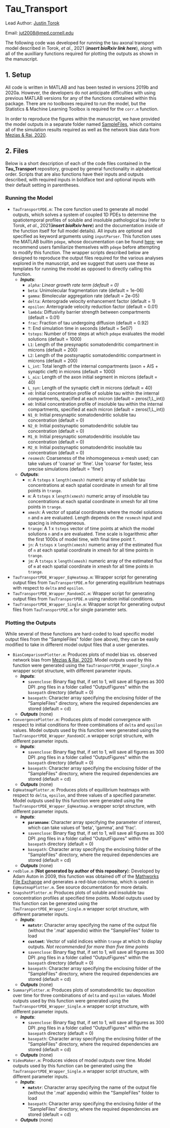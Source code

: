 # Tau_Transport
Lead Author: [Justin Torok](http://github.com/justin-torok)

Email: jut2008@med.cornell.edu

The following code was developed for running the tau axonal transport model described in Torok, *et al.*, 2021 (***insert bioRxiv link here***), along with all of the auxilliary functions required for plotting the outputs as shown in the manuscript.

## 1. Setup
All code is written in MATLAB and has been tested in versions 2019b and 2020a. However, the developers do not anticipate difficulties with using previous MATLAB versions for any of the functions contained within this package. There are no toolboxes required to run the model, but the Statistics & Machine Learning Toolbox is required for the `corr.m` function.

In order to reproduce the figures within the manuscript, we have provided the model outputs in a separate folder named [SampleFiles](https://drive.google.com/file/d/1ZYeZ99V5h8n2cUvYBUiF2TOeKVAtHc65/view?usp=sharing), which contains all of the simulation results required as well as the network bias data from [Mezias & Raj, 2020](https://www.biorxiv.org/content/10.1101/2020.11.06.371625v1).

## 2. Files
Below is a short description of each of the code files contained in the **Tau_Transport** repository, grouped by general functionality in alphabetical order. Scripts that are also functions have their inputs and outputs described, with required inputs in boldface text and optional inputs with their default setting in parentheses.

### Running the Model
- `TauTransportPDE.m`: The core function used to generate all model outputs, which solves a system of coupled 1D PDEs to determine the spatiotemporal profiles of soluble and insoluble pathological tau (refer to Torok, *et al.*, 2021(***insert bioRxiv here***) and the documentation inside of the function itself for full model details). All inputs are optional and specified as keyword arguments using `inputParser`. This function uses the MATLAB builtin `pdepe`, whose documentation can be found [here](https://www.mathworks.com/help/matlab/ref/pdepe.html); we recommend users familiarize themselves with `pdepe` before attempting to modify this function. The wrapper scripts described below are designed to reproduce the output files required for the various analyses explored in the manuscript, and we suggest that users use these as templates for running the model as opposed to directly calling this function. 
    - ***Inputs***:
        - *`alpha`: Linear growth rate term (default = 0)*
        - `beta`: Unimolecular fragmentation rate (default = 1e-06)
        - `gamma`: Bimolecular aggregation rate (default = 2e-05)
        - `delta`: Anterograde velocity enhancement factor (default = 1)
        - `epsilon`: Anterograde velocity reduction factor (default = 0.01)
        - `lambda`: Diffusivity barrier strength between compartments (default = 0.01)
        - `frac`: Fraction of tau undergoing diffusion (default = 0.92)
        - `T`: End simulation time in seconds (default = 5e07)
        - `tsteps`: Number of time steps at which `pdepe` evaluates the model solutions (default = 1000)
        - `L1`: Length of the presynaptic somatodendritic compartment in microns (default = 200)
        - `L2`: Length of the postsynaptic somatodendritic compartment in microns (default = 200)
        - `L_int`: Total length of the internal compartments (axon + AIS + synaptic cleft) in microns (default = 1000)
        - `L_ais`: Length of the axon initial segment in microns (default = 40)
        - `L_syn`: Length of the synaptic cleft in microns (default = 40)
        - `n0`: Initial concentration profile of soluble tau within the internal compartments, specified at each micron (default = zeros(1,L_int))
        - `m0`: Initial concentration profile of insoluble tau within the internal compartments, specified at each micron (default = zeros(1,L_int))
        - `N1_0`: Initial presynaptic somatodendritic soluble tau concentration (default = 0)
        - `N2_0`: Initial postsynaptic somatodendritic soluble tau concentration (default = 0)
        - `M1_0`: Initial presynaptic somatodendritic insoluble tau concentration (default = 0)
         - `M2_0`: Initial postsynaptic somatodendritic insoluble tau concentration (default = 0)    
         - `resmesh`: Coarseness of the inhomogeneous x-mesh used; can take values of 'coarse' or 'fine'. Use 'coarse' for faster, less precise simulations (default = 'fine')   
    - ***Outputs***:
        - `n`: A `tsteps` x `length(xmesh)` numeric array of soluble tau concentrations at each spatial coordinate in xmesh for all time points in `trange`.
        - `m`: A `tsteps` x `length(xmesh)` numeric array of insoluble tau concentrations at each spatial coordinate in xmesh for all time points in `trange`.
        - `xmesh`: A vector of spatial coordinates where the model solutions `n` and `m` are evaluated. Length depends on the `resmesh` input and spacing is inhomogeneous.
        - `trange`: A 1 x `tsteps` vector of time points at which the model solutions `n` and `m` are evaluated. Time scale is logarithmic after the first 1000s of model time, with final time point `T`.
        - `jn`: A `tsteps` x `length(xmesh)` numeric array of the estimated flux of `n` at each spatial coordinate in xmesh for all time points in `trange`.
        - `jm`: A `tsteps` x `length(xmesh)` numeric array of the estimated flux of `m` at each spatial coordinate in xmesh for all time points in `trange`.
- `TauTransportPDE_Wrapper_EqHeatmap.m`: Wrapper script for generating output files from `TauTransportPDE.m` for generating equilibrium heatmaps with respect to `delta` and `epsilon`.
- `TauTransportPDE_Wrapper_RandomIC.m`: Wrapper script for generating output files from `TauTransportPDE.m` using random initial conditions.
- `TauTransportPDE_Wrapper_Single.m`: Wrapper script for generating output files from `TauTransportPDE.m` for single parameter sets.

### Plotting the Outputs
While several of these functions are hard-coded to load specific model output files from the "SampleFiles" folder (see above), they can be easily modified to take in different model output files that a user generates.
- `BiasComparisonPlotter.m`: Produces plots of model bias vs. observed network bias from [Mezias & Raj, 2020](https://www.biorxiv.org/content/10.1101/2020.11.06.371625v1). Model outputs used by this function were generated using the `TauTransportPDE_Wrapper_Single.m` wrapper script structure, with different parameter inputs.
    - ***Inputs***:
        - `savenclose`: Binary flag that, if set to 1, will save all figures as 300 DPI .png files in a folder called "OutputFigures" within the `basepath` directory (default = 0)
        - `basepath`: Character array specifying the enclosing folder of the "SampleFiles" directory, where the required dependencies are stored (default = cd)
    - ***Outputs*** (none)
- `ConvergencePlotter.m`: Produces plots of model convergence with respect to initial conditions for three combinations of `delta` and `epsilon` values. Model outputs used by this function were generated using the `TauTransportPDE_Wrapper_RandomIC.m` wrapper script structure, with different parameter inputs.
    - ***Inputs***:
        - `savenclose`: Binary flag that, if set to 1, will save all figures as 300 DPI .png files in a folder called "OutputFigures" within the `basepath` directory (default = 0)
        - `basepath`: Character array specifying the enclosing folder of the "SampleFiles" directory, where the required dependencies are stored (default = cd)
    - ***Outputs*** (none)
- `EqHeatmapPlotter.m`: Produces plots of equilibrium heatmaps with respect to `delta`, `epsilon`, and three values of a specified parameter. Model outputs used by this function were generated using the `TauTransportPDE_Wrapper_EqHeatmap.m` wrapper script structure, with different parameter inputs.
    - ***Inputs***:
        - **`paramname`**: Character array specifying the parameter of interest, which can take values of 'beta', 'gamma', and 'frac'. 
        - `savenclose`: Binary flag that, if set to 1, will save all figures as 300 DPI .png files in a folder called "OutputFigures" within the `basepath` directory (default = 0)
        - `basepath`: Character array specifying the enclosing folder of the "SampleFiles" directory, where the required dependencies are stored (default = cd)
    - ***Outputs*** (none)
- `redblue.m` (**Not generated by author of this repository**): Developed by Adam Auton in 2009, this function was obtained off of the [Mathworks File Exchange](https://www.mathworks.com/matlabcentral/fileexchange/25536-red-blue-colormap) and generates a red-blue colormap, which is used in `EqHeatmapPlotter.m`. See source documentation for more details.
- `SnapshotPlotter.m`: Produces plots of soluble and insoluble tau concentration profiles at specified time points. Model outputs used by this function can be generated using the `TauTransportPDE_Wrapper_Single.m` wrapper script structure, with different parameter inputs.
    - ***Inputs***:
        - **`matstr`**: Character array specifying the name of the output file (without the '.mat' appendix) within the "SampleFiles" folder to load
        - **`customt`**: Vector of valid indices within `trange` at which to display outputs. *Not recommended for more than five time points*
        - `savenclose`: Binary flag that, if set to 1, will save all figures as 300 DPI .png files in a folder called "OutputFigures" within the `basepath` directory (default = 0)
        - `basepath`: Character array specifying the enclosing folder of the "SampleFiles" directory, where the required dependencies are stored (default = cd)
    - ***Outputs*** (none)
- `SummaryPlotter.m`: Produces plots of somatodendritic tau deposition over time for three combinations of `delta` and `epsilon` values. Model outputs used by this function were generated using the `TauTransportPDE_Wrapper_Single.m` wrapper script structure, with different parameter inputs.
    - ***Inputs***:
        - `savenclose`: Binary flag that, if set to 1, will save all figures as 300 DPI .png files in a folder called "OutputFigures" within the `basepath` directory (default = 0)
        - `basepath`: Character array specifying the enclosing folder of the "SampleFiles" directory, where the required dependencies are stored (default = cd)
    - ***Outputs*** (none)
- `VideoMaker.m`: Produces videos of model outputs over time. Model outputs used by this function can be generated using the `TauTransportPDE_Wrapper_Single.m` wrapper script structure, with different parameter inputs.
    - ***Inputs***:
        - **`matstr`**: Character array specifying the name of the output file (without the '.mat' appendix) within the "SampleFiles" folder to load
        - `basepath`: Character array specifying the enclosing folder of the "SampleFiles" directory, where the required dependencies are stored (default = cd)
    - ***Outputs*** (none)